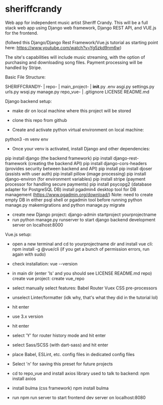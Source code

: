 # sheriffcrandy
Web app for independent music artist Sheriff Crandy. This will be a full stack web app using Django web framework, Django REST API, and VUE.js for the frontend.

(follwed this Django/Django Rest Framework/Vue.js tutorial as starting point here: https://www.youtube.com/watch?v=Yg5zkd9nm6w)

The site's capabilities will include music streaming, with the option of purchasing and downloading song files. Payment processing will be handled by Stripe.

Basic File Structure:

SHERIFFCRANDY-
            |
            repo-
                |
                main_project-
                            |
                            __init__.py
                            .env
                            asgi.py
                            settings.py
                            urls.py
                            wsqi.py
                manage.py
            repo_vue-
                    |
            .gitignore
            LICENSE
            README.md


Django backend setup:
- make dir on local machine where this project will be stored

- clone this repo from github

- Create and activate python virtual environment on local machine: 

python3 -m venv env

- Once your venv is activated, install Django and other dependencies:

pip install django (the backend framework)
pip install django-rest-framework (creating the backend API)
pip install django-cors-headers (provides security between backend and API)
pip install pip install djoser (assists with user auth)
pip install pillow (image processing)
pip install django-environ (for environment variables)
pip install stripe (payment processor for handling secure payments)
pip install psycopg2 (database adapter for PostgreSQL DB)
install pgadmin4 desktop tool for DB management (https://www.pgadmin.org/download/)
Note: need to create empty DB in either psql shell or pgadmin tool before running python manage.py makemigrations and python manage.py migrate
- create new Django project:
django-admin startproject yourprojectname
- run python manage.py runserver to start django backend development server on localhost:8000


Vue.js setup:

- open a new terminal and cd to yourprojectname dir and install vue cli:
npm install -g @vue/cli (if you get a bunch of permission errors, run again with sudo)
- check installation:
vue --version

- in main dir (enter 'ls' and you should see LICENSE  README.md  repo) create vue project:
create vue_repo
- select manually select features:
Babel
Router
Vuex
CSS pre-processors
- unselect Linter/formatter (idk why, that's what they did in the tutorial lol)
- hit enter
- use 3.x version
- hit enter
- select 'Y' for router history mode and hit enter
- select Sass/SCSS (with dart-sass) and hit enter
- place Babel, ESLint, etc. config files in dedicated config files
- Select 'n' for saving this preset for future projects
- cd to repo_vue and install axios library used to talk to backend:
npm install axios
- install bulma (css framework)
npm install bulma
- run npm run server to start frontend dev server on localhost:8080
